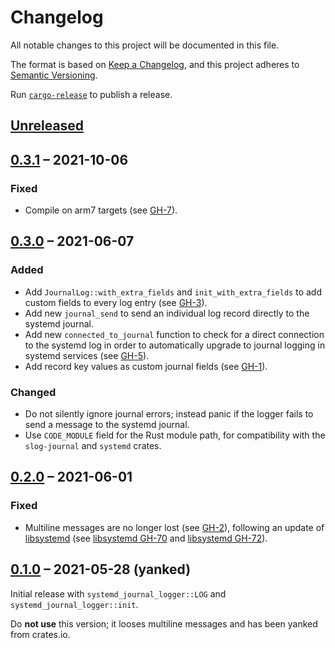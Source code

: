 # Changelog

All notable changes to this project will be documented in this file.

The format is based on [Keep a Changelog](https://keepachangelog.com/en/1.0.0/),
and this project adheres to [Semantic Versioning](https://semver.org/spec/v2.0.0.html).

Run [`cargo-release`][cr] to publish a release.

[cr]: https://github.com/sunng87/cargo-release/

## [Unreleased]

## [0.3.1] – 2021-10-06

### Fixed
- Compile on arm7 targets (see [GH-7]).

[GH-7]: https://github.com/lunaryorn/systemd-journal-logger.rs/pull/7

## [0.3.0] – 2021-06-07

### Added
- Add `JournalLog::with_extra_fields` and `init_with_extra_fields` to add custom fields to every log entry (see [GH-3]).
- Add new `journal_send` to send an individual log record directly to the systemd journal.
- Add new `connected_to_journal` function to check for a direct connection to the systemd log in order to automatically upgrade to journal logging in systemd services (see [GH-5]).
- Add record key values as custom journal fields (see [GH-1]).

### Changed
- Do not silently ignore journal errors; instead panic if the logger fails to send a message to the systemd journal.
- Use `CODE_MODULE` field for the Rust module path, for compatibility with the `slog-journal` and `systemd` crates.

[GH-1]: https://github.com/lunaryorn/systemd-journal-logger.rs/pull/1
[GH-3]: https://github.com/lunaryorn/systemd-journal-logger.rs/pull/3
[GH-5]: https://github.com/lunaryorn/systemd-journal-logger.rs/pull/5

## [0.2.0] – 2021-06-01

### Fixed

- Multiline messages are no longer lost (see [GH-2]), following an update of [libsystemd] (see [libsystemd GH-70] and [libsystemd GH-72]).

[GH-2]: https://github.com/lunaryorn/systemd-journal-logger.rs/pull/2
[libsystemd]: https://github.com/lucab/libsystemd-rs
[libsystemd GH-70]: https://github.com/lucab/libsystemd-rs/issues/70
[libsystemd GH-72]: https://github.com/lucab/libsystemd-rs/pull/72

## [0.1.0] – 2021-05-28 (yanked)

Initial release with `systemd_journal_logger::LOG` and `systemd_journal_logger::init`.

Do **not use** this version; it looses multiline messages and has been yanked from crates.io.

[Unreleased]: https://github.com/lunaryorn/systemd-journal-logger.rs/compare/v0.3.1...HEAD
[0.3.1]: https://github.com/lunaryorn/systemd-journal-logger.rs/compare/v0.3.0...v0.3.1
[0.3.0]: https://github.com/lunaryorn/systemd-journal-logger.rs/compare/v0.2.0...v0.3.0
[0.2.0]: https://github.com/lunaryorn/systemd-journal-logger.rs/compare/v0.1.0...v0.2.0
[0.1.0]: https://github.com/lunaryorn/systemd-journal-logger.rs/releases/tag/v0.1.0
